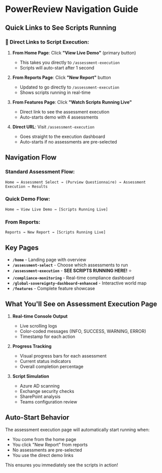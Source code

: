 # PowerReview Navigation Guide

## Quick Links to See Scripts Running

### 🚀 Direct Links to Script Execution:

1. **From Home Page**: Click **"View Live Demo"** (primary button)
   - This takes you directly to `/assessment-execution`
   - Scripts will auto-start after 1 second

2. **From Reports Page**: Click **"New Report"** button
   - Updated to go directly to `/assessment-execution`
   - Shows scripts running in real-time

3. **From Features Page**: Click **"Watch Scripts Running Live"**
   - Direct link to see the assessment execution
   - Auto-starts demo with 4 assessments

4. **Direct URL**: Visit `/assessment-execution`
   - Goes straight to the execution dashboard
   - Auto-starts if no assessments are pre-selected

## Navigation Flow

### Standard Assessment Flow:
```
Home → Assessment Select → (Purview Questionnaire) → Assessment Execution → Results
```

### Quick Demo Flow:
```
Home → View Live Demo → [Scripts Running Live]
```

### From Reports:
```
Reports → New Report → [Scripts Running Live]
```

## Key Pages

- **`/home`** - Landing page with overview
- **`/assessment-select`** - Choose which assessments to run
- **`/assessment-execution`** - **SEE SCRIPTS RUNNING HERE!** ⭐
- **`/compliance-monitoring`** - Real-time compliance dashboard
- **`/global-sovereignty-dashboard-enhanced`** - Interactive world map
- **`/features`** - Complete feature showcase

## What You'll See on Assessment Execution Page

1. **Real-time Console Output**
   - Live scrolling logs
   - Color-coded messages (INFO, SUCCESS, WARNING, ERROR)
   - Timestamp for each action

2. **Progress Tracking**
   - Visual progress bars for each assessment
   - Current status indicators
   - Overall completion percentage

3. **Script Simulation**
   - Azure AD scanning
   - Exchange security checks
   - SharePoint analysis
   - Teams configuration review

## Auto-Start Behavior

The assessment execution page will automatically start running when:
- You come from the home page
- You click "New Report" from reports
- No assessments are pre-selected
- You use the direct demo links

This ensures you immediately see the scripts in action!